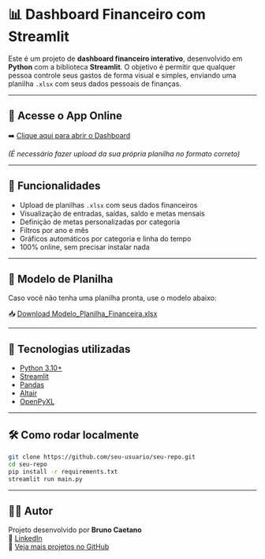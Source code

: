 # 📊 Dashboard Financeiro com Streamlit

Este é um projeto de **dashboard financeiro interativo**, desenvolvido em **Python** com a biblioteca **Streamlit**. O objetivo é permitir que qualquer pessoa controle seus gastos de forma visual e simples, enviando uma planilha `.xlsx` com seus dados pessoais de finanças.

---

## 🔗 Acesse o App Online

➡️ [Clique aqui para abrir o Dashboard](https://dashboard-financeiro-app-2hwxbnmzn333uqot3zglcb.streamlit.app/)

*(É necessário fazer upload da sua própria planilha no formato correto)*

---

## 🧠 Funcionalidades

- Upload de planilhas `.xlsx` com seus dados financeiros
- Visualização de entradas, saídas, saldo e metas mensais
- Definição de metas personalizadas por categoria
- Filtros por ano e mês
- Gráficos automáticos por categoria e linha do tempo
- 100% online, sem precisar instalar nada

---

## 🧾 Modelo de Planilha

Caso você não tenha uma planilha pronta, use o modelo abaixo:

📥 [Download Modelo_Planilha_Financeira.xlsx](Modelo_Planilha_Financeira.xlsx)

---

## 🚀 Tecnologias utilizadas

- [Python 3.10+](https://www.python.org/)
- [Streamlit](https://streamlit.io/)
- [Pandas](https://pandas.pydata.org/)
- [Altair](https://altair-viz.github.io/)
- [OpenPyXL](https://openpyxl.readthedocs.io/)

---

## 🛠️ Como rodar localmente

```bash
git clone https://github.com/seu-usuario/seu-repo.git
cd seu-repo
pip install -r requirements.txt
streamlit run main.py
```

---

## 👨‍💻 Autor

Projeto desenvolvido por **Bruno Caetano**  
🔗 [LinkedIn](https://www.linkedin.com/)  
📁 [Veja mais projetos no GitHub](https://github.com/)